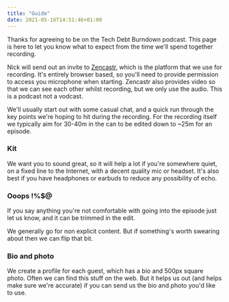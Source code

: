 ```yaml
---
title: "Guide"
date: 2021-05-16T14:51:46+01:00
---
```


Thanks for agreeing to be on the Tech Debt Burndown podcast. This page is here
to let you know what to expect from the time we'll spend together recording.

Nick will send out an invite to [Zencastr](https://zencastr.com/), which is the
platform that we use for recording. It's entirely browser based, so you'll need
to provide permission to access you microphone when starting. Zencastr also
provides video so that we can see each other whilst recording, but we only use
the audio. This is a podcast not a vodcast.

We'll usually start out with some casual chat, and a quick run through the key
points we're hoping to hit during the recording. For the recording itself we
typically aim for 30-40m in the can to be edited down to ~25m for an episode.

### Kit

We want you to sound great, so it will help a lot if you're somewhere quiet,
on a fixed line to the Internet, with a decent quality mic or headset. It's
also best if you have headphones or earbuds to reduce any possibility of echo.

### Ooops !%$@

If you say anything you're not comfortable with going into the episode just
let us know, and it can be trimmed in the edit.

We generally go for non explicit content. But if something's worth swearing
about then we can flip that bit.

### Bio and photo

We create a profile for each guest, which has a bio and 500px square photo.
Often we can find this stuff on the web. But it helps us out (and helps make
sure we're accurate) if you can send us the bio and photo you'd like to use.